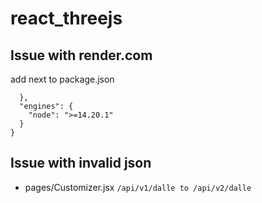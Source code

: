 # react_threejs

## Issue with render.com
add next to package.json
```
  },
  "engines": {
    "node": ">=14.20.1"
  }
}
```

## Issue with invalid json
* pages/Customizer.jsx
`/api/v1/dalle to /api/v2/dalle`

